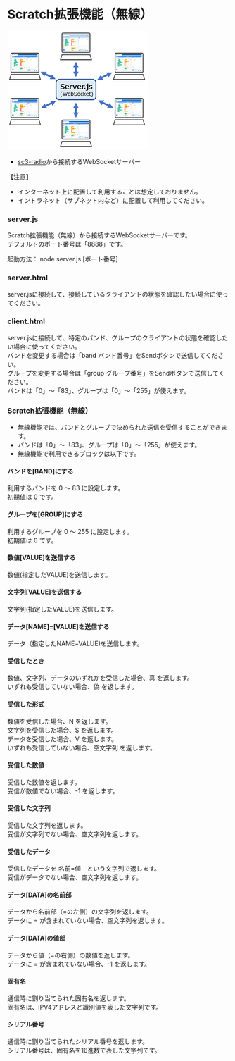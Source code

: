 # Scratch拡張機能（無線）

![](images/radio.png)

- [sc3-radio](https://github.com/marron9999/sc3-Radio/)から接続するWebSocketサーバー

【注意】

- インターネット上に配置して利用することは想定しておりません。<br>
- イントラネット（サブネット内など）に配置して利用してください。

### server.js

Scratch拡張機能（無線）から接続するWebSocketサーバーです。<br>
デフォルトのポート番号は「8888」です。

起動方法： node server.js  [ポート番号]

### server.html

server.jsに接続して、接続しているクライアントの状態を確認したい場合に使ってください。

### client.html

server.jsに接続して、特定のバンド、グループのクライアントの状態を確認したい場合に使ってください。<br>
バンドを変更する場合は「band バンド番号」をSendボタンで送信してください。<br>
グループを変更する場合は「group グループ番号」をSendボタンで送信してください。<br>
バンドは「0」～「83」、グループは「0」～「255」が使えます。

### Scratch拡張機能（無線）

- 無線機能では、バンドとグループで決められた送信を受信することができます。
- バンドは「0」～「83」、グループは「0」～「255」が使えます。
- 無線機能で利用できるブロックは以下です。

#### バンドを[BAND]にする

利用するバンドを 0 ～ 83 に設定します。<br>
初期値は 0 です。

#### グループを[GROUP]にする

利用するグループを 0 ～ 255 に設定します。<br>
初期値は 0 です。

#### 数値[VALUE]を送信する

数値(指定したVALUE)を送信します。

#### 文字列[VALUE]を送信する

文字列(指定したVALUE)を送信します。

#### データ[NAME]=[VALUE]を送信する

データ（指定したNAME=VALUE)を送信します。

#### 受信したとき

数値、文字列、データのいずれかを受信した場合、真 を返します。<br>
いずれも受信していない場合、偽 を返します。

#### 受信した形式

数値を受信した場合、N を返します。<br>
文字列を受信した場合、S を返します。<br>
データを受信した場合、V を返します。<br>
いずれも受信していない場合、空文字列 を返します。

#### 受信した数値

受信した数値を返します。<br>
受信が数値でない場合、-1 を返します。

#### 受信した文字列

受信した文字列を返します。<br>
受信が文字列でない場合、空文字列を返します。

#### 受信したデータ

受信したデータを 名前=値　という文字列で返します。<br>
受信がデータでない場合、空文字列を返します。

#### データ[DATA]の名前部

データから名前部（=の左側）の文字列を返します。<br>
データに = が含まれていない場合、空文字列を返します。

#### データ[DATA]の値部

データから値（=の右側）の数値を返します。<br>
データに = が含まれていない場合、-1 を返します。

#### 固有名

通信時に割り当てられた固有名を返します。<br>
固有名は、IPV4アドレスと識別値を表した文字列です。

#### シリアル番号

通信時に割り当てられたシリアル番号を返します。<br>
シリアル番号は、固有名を16進数で表した文字列です。

